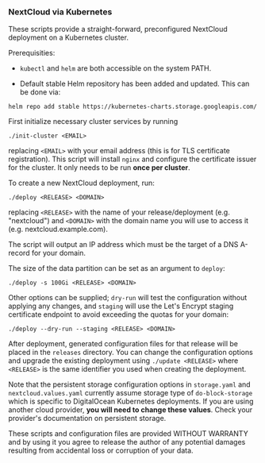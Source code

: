 ### NextCloud via Kubernetes

These scripts provide a straight-forward, preconfigured NextCloud deployment on a Kubernetes cluster.

Prerequisities:

- `kubectl` and `helm` are both accessible on the system PATH.

- Default stable Helm repository has been added and updated. This can be done via:

`helm repo add stable https://kubernetes-charts.storage.googleapis.com/`

First initialize necessary cluster services by running

`./init-cluster <EMAIL>`

replacing `<EMAIL>` with your email address (this is for TLS certificate registration). This script will install `nginx` and configure the certificate issuer for the cluster. It only needs to be run **once per cluster**.

To create a new NextCloud deployment, run:

`./deploy <RELEASE> <DOMAIN>`

replacing `<RELEASE>` with the name of your release/deployment (e.g. "nextcloud") and `<DOMAIN>` with the domain name you will use to access it (e.g. nextcloud.example.com).

The script will output an IP address which must be the target of a DNS A-record for your domain.

The size of the data partition can be set as an argument to `deploy`:

`./deploy -s 100Gi <RELEASE> <DOMAIN>`

Other options can be supplied; `dry-run` will test the configuration without applying any changes, and `staging` will use the Let's Encrypt staging certificate endpoint to avoid exceeding the quotas for your domain:

`./deploy --dry-run --staging <RELEASE> <DOMAIN>`

After deployment, generated configuration files for that release will be placed in the `releases` directory. You can change the configuration options and upgrade the existing deployment using `./update <RELEASE>` where `<RELEASE>` is the same identifier you used when creating the deployment.

Note that the persistent storage configuration options in `storage.yaml` and `nextcloud.values.yaml` currently assume storage type of `do-block-storage` which is specific to DigitalOcean Kubernetes deployments. If you are using another cloud provider, **you will need to change these values**. Check your provider's documentation on persistent storage.

These scripts and configuration files are provided WITHOUT WARRANTY and by using it you agree to release the author of any potential damages resulting from accidental loss or corruption of your data.
